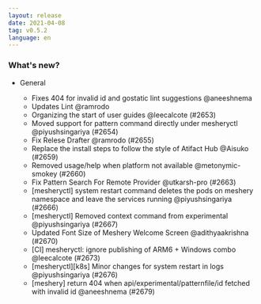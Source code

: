 ```yaml
---
layout: release
date: 2021-04-08
tag: v0.5.2
language: en
---
```


### What's new?

- General

  - Fixes 404 for invalid id and gostatic lint suggestions @aneeshnema
  - Updates Lint @ramrodo
  - Organizing the start of user guides @leecalcote (#2653)
  - Moved support for pattern command directly under mesheryctl @piyushsingariya (#2654)
  - Fix Relese Drafter @ramrodo (#2655)
  - Replace the install steps to follow the style of Atifact Hub @Aisuko (#2659)
  - Removed usage/help when platform not available @metonymic-smokey (#2660)
  - Fix Pattern Search For Remote Provider @utkarsh-pro (#2663)
  - [mesheryctl] system restart command deletes the pods on meshery namespace and leave the services running @piyushsingariya (#2666)
  - [mesheryctl] Removed context command from experimental @piyushsingariya (#2667)
  - Updated Font Size of Meshery Welcome Screen @adithyaakrishna (#2670)
  - [CI] mesheryctl: ignore publishing of ARM6 + Windows combo @leecalcote (#2673)
  - [mesheryctl][k8s] Minor changes for system restart in logs @piyushsingariya (#2676)
  - [meshery] return 404 when api/experimental/patternfile/id fetched with invalid id @aneeshnema (#2679)
